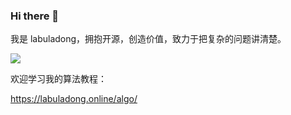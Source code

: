 ### Hi there 👋

我是 labuladong，拥抱开源，创造价值，致力于把复杂的问题讲清楚。

<div style="align-items: center; display: flex;">
<a target='_blank' href="https://github.com/labuladong">
  <img style="display:inline;margin:initial;max-height:140px" src="https://github-readme-stats.vercel.app/api?username=labuladong&count_private=true&hide=prs,contribs&show_icons=true&theme=transparent" />
</a>
</div>

欢迎学习我的算法教程：

https://labuladong.online/algo/
